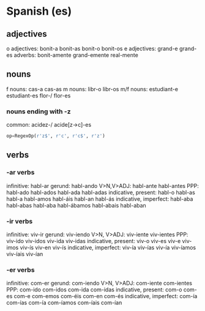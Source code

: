 # Spanish (es)
 
## adjectives
o adjectives: bonit-a bonit-as bonit-o bonit-os
e adjectives: grand-e grand-es
adverbs:      bonit-amente grand-emente real-mente

## nouns
f nouns: cas-a cas-as
m nouns: libr-o libr-os
m/f nouns: estudiant-e estudiant-es 
           flor-/ flor-es

### nouns ending with -z
common: acidez-/ acide[z->c]-es
``` python
op=RegexOp(r'z$', r'c', r'c$', r'z')
```

## verbs
### -ar verbs
infinitive: habl-ar
gerund:     habl-ando
V>N,V>ADJ:  habl-ante habl-antes
PPP:        habl-ado habl-ados habl-ada habl-adas
indicative, present:   habl-o habl-as habl-a habl-amos habl-áis habl-an
                       habl-ás
indicative, imperfect: habl-aba habl-abas habl-aba habl-ábamos habl-abais habl-aban

### -ir verbs
infinitive: viv-ir
gerund:     viv-iendo
V>N, V>ADJ: viv-iente viv-ientes
PPP:        viv-ido viv-idos viv-ida viv-idas
indicative, present:   viv-o viv-es viv-e viv-imos viv-ís viv-en
                       viv-ís
indicative, imperfect: viv-ía viv-ías viv-ía viv-íamos viv-íais viv-ían
 
### -er verbs
infinitive: com-er
gerund:     com-iendo
V>N, V>ADJ: com-iente com-ientes
PPP:        com-ido com-idos com-ida com-idas
indicative, present:   com-o com-es com-e com-emos com-éis com-en
                       com-és
indicative, imperfect: com-ía com-ías com-ía com-íamos com-íais com-ían